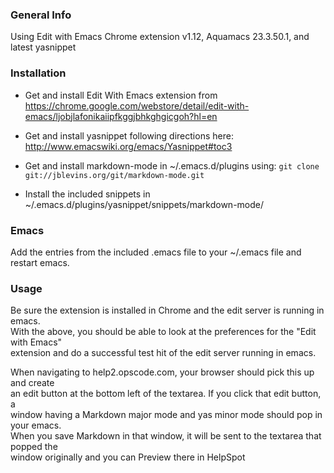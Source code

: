 ### General Info

Using Edit with Emacs Chrome extension v1.12, Aquamacs 23.3.50.1, and latest yasnippet

### Installation

* Get and install Edit With Emacs extension from https://chrome.google.com/webstore/detail/edit-with-emacs/ljobjlafonikaiipfkggjbhkghgicgoh?hl=en

* Get and install yasnippet following directions here: http://www.emacswiki.org/emacs/Yasnippet#toc3

* Get and install markdown-mode in ~/.emacs.d/plugins using: `git clone git://jblevins.org/git/markdown-mode.git`

* Install the included snippets in ~/.emacs.d/plugins/yasnippet/snippets/markdown-mode/

### Emacs

Add the entries from the included .emacs file to your ~/.emacs file and restart emacs.

### Usage

Be sure the extension is installed in Chrome and the edit server is running in emacs.  
With the above, you should be able to look at the preferences for the "Edit with Emacs"  
extension and do a successful test hit of the edit server running in emacs.

When navigating to help2.opscode.com, your browser should pick this up and create  
an edit button at the bottom left of the textarea.  If you click that edit button, a  
window having a Markdown major mode and yas minor mode should pop in your emacs.  
When you save Markdown in that window, it will be sent to the textarea that popped the  
window originally and you can Preview there in HelpSpot
